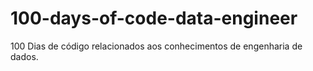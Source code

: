 # 100-days-of-code-data-engineer
100 Dias de código relacionados aos conhecimentos de engenharia de dados.
